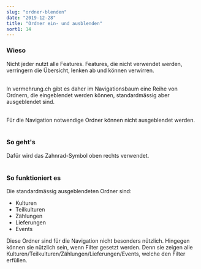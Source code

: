 ```yaml
---
slug: "ordner-blenden"
date: "2019-12-28"
title: "Ordner ein- und ausblenden"
sort1: 14
---
```


### Wieso
Nicht jeder nutzt alle Features. Features, die nicht verwendet werden, verringern die Übersicht, lenken ab und können verwirren.<br/><br/>

In vermehrung.ch gibt es daher im Navigationsbaum eine Reihe von Ordnern, die eingeblendet werden können, standardmässig aber ausgeblendet sind.<br/><br/>

Für die Navigation notwendige Ordner können nicht ausgeblendet werden.
<br/><br/>

### So geht's
Dafür wird das Zahnrad-Symbol oben rechts verwendet.<br/><br/>

### So funktioniert es
Die standardmässig ausgeblendeten Ordner sind:

- Kulturen
- Teilkulturen
- Zählungen
- Lieferungen
- Events

Diese Ordner sind für die Navigation nicht besonders nützlich. Hingegen können sie nützlich sein, wenn Filter gesetzt werden. Denn sie zeigen alle Kulturen/Teilkulturen/Zählungen/Lieferungen/Events, welche den Filter erfüllen.
